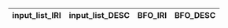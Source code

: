 | input_list_IRI   | input_list_DESC   | BFO_IRI   | BFO_DESC   |
|------------------|-------------------|-----------|------------|